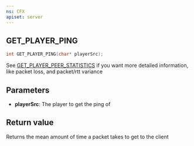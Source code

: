 ```yaml
---
ns: CFX
apiset: server
---
```

## GET_PLAYER_PING

```c
int GET_PLAYER_PING(char* playerSrc);
```

See [GET_PLAYER_PEER_STATISTICS](#_0x9A928294) if you want more detailed information, like packet loss, and packet/rtt variance

## Parameters
* **playerSrc**: The player to get the ping of

## Return value
Returns the mean amount of time a packet takes to get to the client
